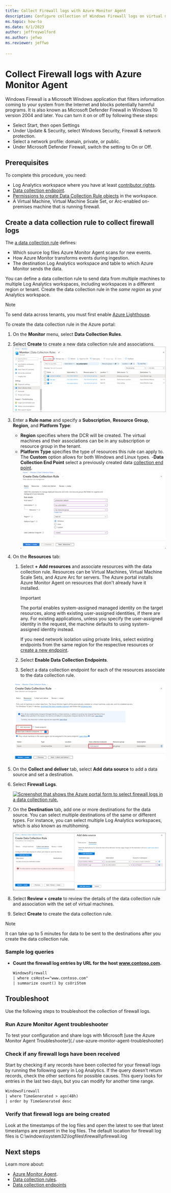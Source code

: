 ```yaml
---
title: Collect Firewall logs with Azure Monitor Agent
description: Configure collection of Windows Firewall logs on virtual machines with Azure Monitor Agent.
ms.topic: how-to
ms.date: 6/1/2023
author: jeffreywolford
ms.author: jefwo
ms.reviewer: jeffwo

---
```


# Collect Firewall logs with Azure Monitor Agent
Windows Firewall is a Microsoft Windows application that filters information coming to your system from the Internet and blocks potentially harmful programs. It is also known as Microsoft Defender Firewall in Windows 10 version 2004 and later. You can turn it on or off by following these steps:
- Select Start, then open Settings
- Under Update & Security, select Windows Security, Firewall & network protection.
- Select a network profile: domain, private, or public.
- Under Microsoft Defender Firewall, switch the setting to On or Off.

## Prerequisites
To complete this procedure, you need: 
- Log Analytics workspace where you have at least [contributor rights](../logs/manage-access.md#azure-rbac).
- [Data collection endpoint](../essentials/data-collection-endpoint-overview.md#create-a-data-collection-endpoint).
- [Permissions to create Data Collection Rule objects](../essentials/data-collection-rule-overview.md#permissions) in the workspace.
- A Virtual Machine, Virtual Machine Scale Set, or Arc-enabled on-premises machine that is running firewall. 

## Create a data collection rule to collect firewall logs
The [a data collection rule](../essentials/data-collection-rule-overview.md) defines: 
- Which source log files Azure Monitor Agent scans for new events.
- How Azure Monitor transforms events during ingestion.
- The destination Log Analytics workspace and table to which Azure Monitor sends the data.

You can define a data collection rule to send data from multiple machines to multiple Log Analytics workspaces, including workspaces in a different region or tenant. Create the data collection rule in the *same region* as your Analytics workspace.

> [!NOTE]
> To send data across tenants, you must first enable [Azure Lighthouse](../../lighthouse/overview.md).

To create the data collection rule in the Azure portal:
1. On the **Monitor** menu, select **Data Collection Rules**.
1. Select **Create** to create a new data collection rule and associations.
    [ ![Screenshot that shows the Create button on the Data Collection Rules screen.](media/data-collection-rule-azure-monitor-agent/data-collection-rules-updated.png) ](media/data-collection-rule-azure-monitor-agent/data-collection-rules-updated.png#lightbox)
1. Enter a **Rule name** and specify a **Subscription**, **Resource Group**, **Region**, and **Platform Type**:
    - **Region** specifies where the DCR will be created. The virtual machines and their associations can be in any subscription or resource group in the tenant.
    - **Platform Type** specifies the type of resources this rule can apply to. The **Custom** option allows for both Windows and Linux types.
    -**Data Collection End Point** select a previously created data [collection end point]( ./essentials/data-collection-endpoint-overview).
    [ ![Screenshot that shows the Basics tab of the Data Collection Rule screen.](media/data-collection-rule-azure-monitor-agent/data-collection-rule-basics-updated.png) ](media/data-collection-rule-azure-monitor-agent/data-collection-rule-basics-updated.png#lightbox)
1. On the **Resources** tab: 
    1. Select **+ Add resources** and associate resources with the data collection rule. Resources can be Virtual Machines, Virtual Machine Scale Sets, and Azure Arc for servers. The Azure portal installs Azure Monitor Agent on resources that don't already have it installed. 

        > [!IMPORTANT]
        > The portal enables system-assigned managed identity on the target resources, along with existing user-assigned identities, if there are any. For existing applications, unless you specify the user-assigned identity in the request, the machine defaults to using system-assigned identity instead.
    
        If you need network isolation using private links, select existing endpoints from the same region for the respective resources or [create a new endpoint](../essentials/data-collection-endpoint-overview.md).
    1. Select **Enable Data Collection Endpoints**.
    1. Select a data collection endpoint for each of the resources associate to the data collection rule.

    [ ![Screenshot that shows the Resources tab of the Data Collection Rule screen.](media/data-collection-rule-azure-monitor-agent/data-collection-rule-virtual-machines-with-endpoint.png) ](media/data-collection-rule-azure-monitor-agent/data-collection-rule-virtual-machines-with-endpoint.png#lightbox)

1. On the **Collect and deliver** tab, select **Add data source** to add a data source and set a destination.
1. Select **Firewall Logs**.

    [ ![Screenshot that shows the Azure portal form to select firewall logs in a data collection rule.](media/data-collection-firewall/firewall-data-collection-rule.png)](media/data-collection-firewall/firewall-data-collection-rule.png#lightbox)

1. On the **Destination** tab, add one or more destinations for the data source. You can select multiple destinations of the same or different types. For instance, you can select multiple Log Analytics workspaces, which is also known as multihoming.

    [ ![Screenshot that shows the Azure portal form to add a data source in a data collection rule.](media/data-collection-rule-azure-monitor-agent/data-collection-rule-destination.png) ](media/data-collection-rule-azure-monitor-agent/data-collection-rule-destination.png#lightbox)

1. Select **Review + create** to review the details of the data collection rule and association with the set of virtual machines.
1. Select **Create** to create the data collection rule.

> [!NOTE]
> It can take up to 5 minutes for data to be sent to the destinations after you create the data collection rule.


### Sample log queries

- **Count the firewall log entries by URL for the host www.contoso.com.**
    
    ```kusto
    WindowsFirewall 
    | where csHost=="www.contoso.com" 
    | summarize count() by csUriStem
    ```

## Troubleshoot
Use the following steps to troubleshoot the collection of firewall logs. 

### Run Azure Monitor Agent troubleshooter
To test your configuration and share logs with Microsoft [use the Azure Monitor Agent Troubleshooter](./ use-azure-monitor-agent-troubleshooter)

### Check if any firewall logs have been received
Start by checking if any records have been collected for your firewall logs by running the following query in Log Analytics. If the query doesn't return records, check the other sections for possible causes. This query looks for entries in the last two days, but you can modify for another time range.

``` kusto
WindowsFirewall
| where TimeGenerated > ago(48h)
| order by TimeGenerated desc
```

### Verify that firewall logs are being created
Look at the timestamps of the log files and open the latest to see that latest timestamps are present in the log files. The default location for firewall log files is C:\windows\system32\logfiles\firewall\pfirewall.log

## Next steps
Learn more about: 
- [Azure Monitor Agent](azure-monitor-agent-overview.md).
- [Data collection rules](../essentials/data-collection-rule-overview.md).
- [Data collection endpoints](../essentials/data-collection-endpoint-overview.md)
